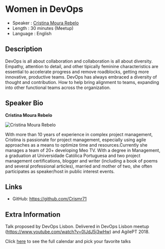 Women in DevOps
=========================

* Speaker   : [Cristina Moura Rebelo](https://pixels.camp/Crismr71)
* Length    : 30 minutes (Meetup)
* Language  : English

Description
-----------

DevOps is all about collaboration and collaboration is all about diversity. Empathy, attention to detail, and other tipically feminine characteristics are essential to accelerate progress and remove roadblocks, getting more innovative, productive teams.
DevOps has always embraced a diversity of thought and contribution. How to help bring alignment to teams, expanding into other functional teams across the organization.

Speaker Bio
-----------

**Cristina Moura Rebelo**

![Cristina Moura Rebelo](https://avatars2.githubusercontent.com/u/43989162?v=4)

With more than 10 years of experience in complex project management, Cristina is passionate for project management, especially using agile approaches as a means to optimize time and resources.Currently she manages a team of 20+ developing Meo TV. With a degree in Management, a graduation at Universidade Católica Portuguesa and two project management certifications, blogger and writer (including a book of poems and several professional articles), married and mother of two, she often participates as speaker/host in public interest events.

Links
-----

* GitHub: https://github.com/Crismr71

Extra Information
-----------------

Talk proposed by DevOps Lisbon. Delivered in DevOps Lisbon meetup (https://www.youtube.com/watch?v=0IJdJ5j3wHw) and AgilePT 2018.

Click [here][1] to see the full calendar and pick your favorite talks

[1]: https://pixels.camp/schedule/
